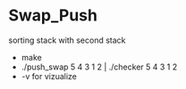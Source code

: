 # Swap_Push

sorting stack with second stack

* make
* ./push_swap 5 4 3 1 2 | ./checker 5 4 3 1 2
* -v for vizualize
